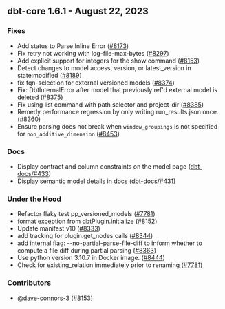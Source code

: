 ## dbt-core 1.6.1 - August 22, 2023

### Fixes

- Add status to Parse Inline Error ([#8173](https://github.com/dbt-labs/dbt-core/issues/8173))
- Fix retry not working with log-file-max-bytes ([#8297](https://github.com/dbt-labs/dbt-core/issues/8297))
- Add explicit support for integers for the show command ([#8153](https://github.com/dbt-labs/dbt-core/issues/8153))
- Detect changes to model access, version, or latest_version in state:modified ([#8189](https://github.com/dbt-labs/dbt-core/issues/8189))
- fix fqn-selection for external versioned models ([#8374](https://github.com/dbt-labs/dbt-core/issues/8374))
- Fix: DbtInternalError after model that previously ref'd external model is deleted ([#8375](https://github.com/dbt-labs/dbt-core/issues/8375))
- Fix using list command with path selector and project-dir ([#8385](https://github.com/dbt-labs/dbt-core/issues/8385))
- Remedy performance regression by only writing run_results.json once. ([#8360](https://github.com/dbt-labs/dbt-core/issues/8360))
- Ensure parsing does not break when `window_groupings` is not specified for `non_additive_dimension` ([#8453](https://github.com/dbt-labs/dbt-core/issues/8453))

### Docs

- Display contract and column constraints on the model page ([dbt-docs/#433](https://github.com/dbt-labs/dbt-docs/issues/433))
- Display semantic model details in docs ([dbt-docs/#431](https://github.com/dbt-labs/dbt-docs/issues/431))

### Under the Hood

- Refactor flaky test pp_versioned_models ([#7781](https://github.com/dbt-labs/dbt-core/issues/7781))
- format exception from dbtPlugin.initialize ([#8152](https://github.com/dbt-labs/dbt-core/issues/8152))
- Update manifest v10 ([#8333](https://github.com/dbt-labs/dbt-core/issues/8333))
- add tracking for plugin.get_nodes calls ([#8344](https://github.com/dbt-labs/dbt-core/issues/8344))
- add internal flag: --no-partial-parse-file-diff to inform whether to compute a file diff during partial parsing ([#8363](https://github.com/dbt-labs/dbt-core/issues/8363))
- Use python version 3.10.7 in Docker image. ([#8444](https://github.com/dbt-labs/dbt-core/issues/8444))
- Check for existing_relation immediately prior to renaming ([#7781](https://github.com/dbt-labs/dbt-core/issues/7781))

### Contributors
- [@dave-connors-3](https://github.com/dave-connors-3) ([#8153](https://github.com/dbt-labs/dbt-core/issues/8153))
